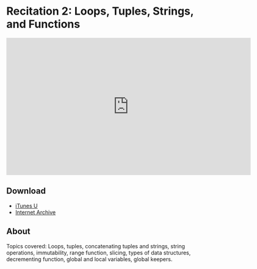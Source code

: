 # Recitation 2: Loops, Tuples, Strings, and Functions

<iframe width="640" height="360" src="http://www.youtube.com/embed/nx6NnzIGrKE?feature=player_detailpage" frameborder="0" allowfullscreen></iframe>

## Download

- [iTunes U](http://itunes.apple.com/us/itunes-u/recitation-2-loops-tuples/id499270153?i=110101046)
- [Internet Archive](http://www.archive.org/download/MIT6.00SCS11/MIT6_00SCS11_rec02_300k.mp4)

## About

Topics covered: Loops, tuples, concatenating tuples and strings, string operations, immutability, range function, slicing, types of data structures, decrementing function, global and local variables, global keepers.


